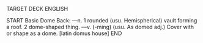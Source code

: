 TARGET DECK
ENGLISH

START
Basic
Dome
Back: —n. 1 rounded (usu. Hemispherical) vault forming a roof. 2 dome-shaped thing. —v. (-ming) (usu. As domed adj.) Cover with or shape as a dome. [latin domus house]
END
